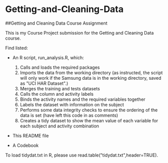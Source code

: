 # Getting-and-Cleaning-Data
##Getting and Cleaning Data Course Assignment

This is my Course Project submission for the Getting and Cleaning Data course. 

Find listed:
* An R script, run_analysis.R, which:
  1. Calls and loads the required packages
  2. Imports the data from the working directory (as instructed, the script will only work if the Samsung data is in the working directory, saved as "UCI HAR Dataset".)
  3. Merges the training and tests datasets
  4. Calls the column and activity labels
  5. Binds the activity names and the required variables together
  6. Labels the dataset with information on the subject
  7. Performs some data integrity checks to ensure the ordering of the data is set (have left this code in as comments)
  8. Creates a tidy dataset to show the mean value of each variable for each subject and activity combination
  
*  This README file
*  A Codebook

To load tidydat.txt in R, please use read.table("tidydat.txt",header=TRUE).

